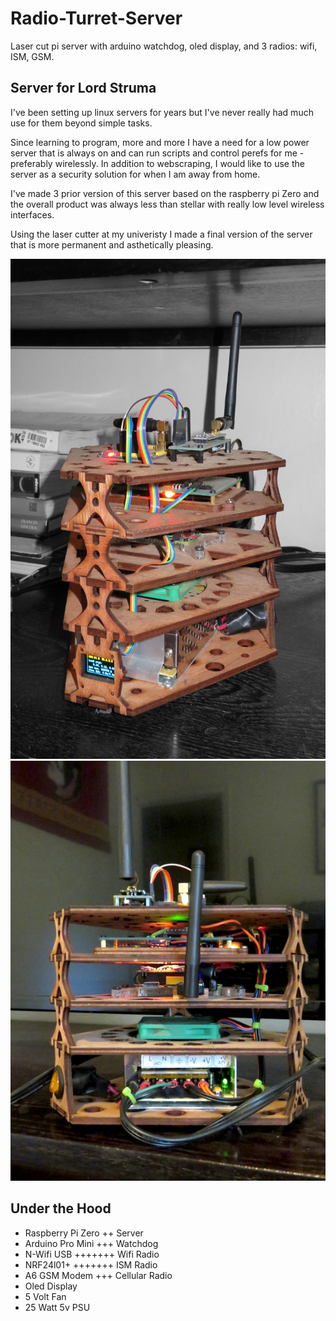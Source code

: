 # Radio-Turret-Server
Laser cut pi server with arduino watchdog, oled display, and 3 radios: wifi, ISM, GSM. 

## Server for Lord Struma
I've been setting up linux servers for years but I've never really had much use for them beyond simple tasks. 

Since learning to program, more and more I have a need for a low power server that is always on and can run scripts and control perefs for me -preferably wirelessly.
In addition to webscraping, I would like to use the server as a security solution for when I am away from home.

I've made 3 prior version of this server based on the raspberry pi Zero and the overall product was always less than stellar with really low level wireless interfaces. 

Using the laser cutter at my univeristy I made a final version of the server that is more permanent and asthetically pleasing.
<p align="center">
  <img src="IMG_0084.JPG" alt="serv"  height="800" />
  <img src="rearee.jpg" alt="offst"  />
</p>

## Under the Hood
*  Raspberry Pi Zero  ++ Server
*  Arduino Pro Mini   +++ Watchdog
*  N-Wifi USB         +++++++ Wifi Radio
*  NRF24l01+          +++++++ ISM Radio
*  A6 GSM Modem       +++ Cellular Radio
*  Oled Display 
*  5 Volt Fan
*  25 Watt 5v PSU
